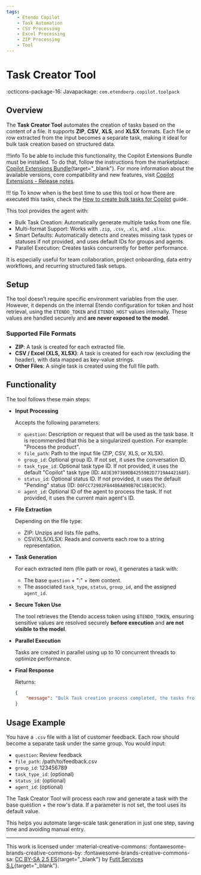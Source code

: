 ```yaml
---
tags:
    - Etendo Copilot
    - Task Automation
    - CSV Processing
    - Excel Processing
    - ZIP Processing
    - Tool
---
```


# Task Creator Tool

:octicons-package-16: Javapackage: `com.etendoerp.copilot.toolpack`

## Overview

The **Task Creator Tool** automates the creation of tasks based on the content of a file. It supports **ZIP**, **CSV**, **XLS**, and **XLSX** formats. Each file or row extracted from the input becomes a separate task, making it ideal for bulk task creation based on structured data.

!!!info
    To be able to include this functionality, the Copilot Extensions Bundle must be installed. To do that, follow the instructions from the marketplace: [Copilot Extensions Bundle](https://marketplace.etendo.cloud/?#/product-details?module=82C5DA1B57884611ABA8F025619D4C05){target="\_blank"}. For more information about the available versions, core compatibility and new features, visit [Copilot Extensions - Release notes](../../../whats-new/release-notes/etendo-copilot/bundles/release-notes.md).

!!! tip
    To know when is the best time to use this tool or how there are executed this tasks, check the [How to create bulk tasks for Copilot](../how-to-guides/how-to-create-and-work-with-bulk-tasks-for-copilot.md) guide.

This tool provides the agent with:

  - Bulk Task Creation: Automatically generate multiple tasks from one file.
  - Multi-format Support: Works with `.zip`, `.csv`, `.xls`, and `.xlsx`.
  - Smart Defaults: Automatically detects and creates missing task types or statuses if not provided, and uses default IDs for groups and agents.
  - Parallel Execution: Creates tasks concurrently for better performance.

It is especially useful for team collaboration, project onboarding, data entry workflows, and recurring structured task setups.

## Setup

The tool doesn’t require specific environment variables from the user. However, it depends on the internal Etendo configuration for token and host retrieval, using the `ETENDO_TOKEN` and `ETENDO_HOST` values internally. These values are handled securely and **are never exposed to the model**.

### Supported File Formats

  - **ZIP**: A task is created for each extracted file.
  - **CSV / Excel (XLS, XLSX)**: A task is created for each row (excluding the header), with data mapped as key-value strings.
  - **Other Files**: A single task is created using the full file path.

## Functionality

The tool follows these main steps:

  - **Input Processing**

    Accepts the following parameters:

      - `question`: Description or request that will be used as the task base. It is recommended that this be a singularized question. For example: "Process the product".
      - `file_path`: Path to the input file (ZIP, CSV, XLS, or XLSX).
      - `group_id`: Optional group ID. If not set, it uses the conversation ID.
      - `task_type_id`: Optional task type ID. If not provided, it uses the default "Copilot" task type (ID: `A83E397389DB42559B2D7719A442168F`).
      - `status_id`: Optional status ID. If not provided, it uses the default "Pending" status (ID: `D0FCC72902F84486A890B70C1EB10C9C`).
      - `agent_id`: Optional ID of the agent to process the task. If not provided, it uses the current main agent's ID.

  - **File Extraction**

    Depending on the file type:

      - ZIP: Unzips and lists file paths.
      - CSV/XLS/XLSX: Reads and converts each row to a string representation.

  - **Task Generation**

    For each extracted item (file path or row), it generates a task with:

      - The base `question` + ":" + item content.
      - The associated `task_type`, `status`, `group_id`, and the assigned `agent_id`.

  - **Secure Token Use**

    The tool retrieves the Etendo access token using `ETENDO_TOKEN`, ensuring sensitive values are resolved securely **before execution** and **are not visible to the model**.

  - **Parallel Execution**

    Tasks are created in parallel using up to 10 concurrent threads to optimize performance.

  - **Final Response**

    Returns:

    ```json
    {
        "message": "Bulk Task creation process completed, the tasks from this batch group has the group id: <group_id>"
    }
    ```

## Usage Example

You have a `.csv` file with a list of customer feedback. Each row should become a separate task under the same group. You would input:

  - `question`: Review feedback
  - `file_path`: /path/to/feedback.csv
  - `group_id`: 123456789
  - `task_type_id`: (optional)
  - `status_id`: (optional)
  - `agent_id`: (optional)

The Task Creator Tool will process each row and generate a task with the base question + the row's data. If a parameter is not set, the tool uses its default value.

This helps you automate large-scale task generation in just one step, saving time and avoiding manual entry.

---
This work is licensed under :material-creative-commons: :fontawesome-brands-creative-commons-by: :fontawesome-brands-creative-commons-sa: [ CC BY-SA 2.5 ES](https://creativecommons.org/licenses/by-sa/2.5/es/){target="_blank"} by [Futit Services S.L](https://etendo.software){target="_blank"}.
